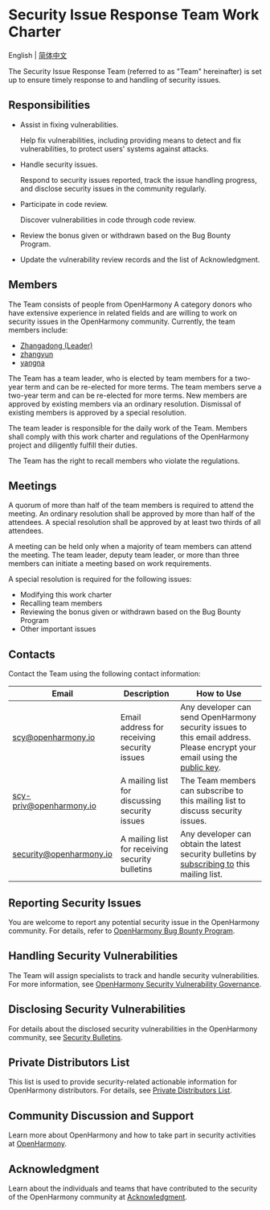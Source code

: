 # Security Issue Response Team Work Charter

English | [简体中文](./README.md)

The Security Issue Response Team (referred to as "Team" hereinafter) is set up to ensure timely response to and handling of security issues.


## Responsibilities

+ Assist in fixing vulnerabilities.

  Help fix vulnerabilities, including providing means to detect and fix vulnerabilities, to protect users' systems against attacks.

+ Handle security issues.

  Respond to security issues reported, track the issue handling progress, and disclose security issues in the community regularly.

+ Participate in code review.

  Discover vulnerabilities in code through code review.

+ Review the bonus given or withdrawn based on the Bug Bounty Program.

+ Update the vulnerability review records and the list of Acknowledgment.

## Members

The Team consists of people from OpenHarmony A category donors who have extensive experience in related fields and are willing to work on security issues in the OpenHarmony community. Currently, the team members include:

+ [Zhangadong (Leader)](https://gitee.com/zhangadong)
+ [zhangyun](https://gitee.com/zhangyun761)
+ [yangna](https://gitee.com/xiaoyang1210)

The Team has a team leader, who is elected by team members for a two-year term and can be re-elected for more terms. The team members serve a two-year term and can be re-elected for more terms. New members are approved by existing members via an ordinary resolution. Dismissal of existing members is approved by a special resolution.

The team leader is responsible for the daily work of the Team. Members shall comply with this work charter and regulations of the OpenHarmony project and diligently fulfill their duties. 

The Team has the right to recall members who violate the regulations.

## Meetings

A quorum of more than half of the team members is required to attend the meeting. An ordinary resolution shall be approved by more than half of the attendees. A special resolution shall be approved by at least two thirds of all attendees.

A meeting can be held only when a majority of team members can attend the meeting. The team leader, deputy team leader, or more than three members can initiate a meeting based on work requirements.

A special resolution is required for the following issues:
- Modifying this work charter
- Recalling team members
- Reviewing the bonus given or withdrawn based on the Bug Bounty Program
- Other important issues



## Contacts

Contact the Team using the following contact information:

| Email                            | Description   | How to Use                                                      |
| -------------------------------------- | ------- | ------------------------------------------------------------ |
| scy@openharmony.io                 | Email address for receiving security issues| Any developer can send OpenHarmony security issues to this email address. Please encrypt your email using the [public key](/publicKey/Scy-OpenHarmony_publickey.asc).|
| scy-priv@openharmony.io            | A mailing list for discussing security issues| The Team members can subscribe to this mailing list to discuss security issues.|
| security@openharmony.io            | A mailing list for receiving security bulletins| Any developer can obtain the latest security bulletins by [subscribing to](https://lists.openatom.io/postorius/lists/security.openharmony.io) this mailing list.    |

## Reporting Security Issues

You are welcome to report any potential security issue in the OpenHarmony community. For details, refer to [OpenHarmony Bug Bounty Program](/en/security-process/rewards_program.md).

## Handling Security Vulnerabilities

The Team will assign specialists to track and handle security vulnerabilities. For more information, see [OpenHarmony Security Vulnerability Governance](/en/security-process/README.md).

## Disclosing Security Vulnerabilities

For details about the disclosed security vulnerabilities in the OpenHarmony community, see [Security Bulletins](/en/security-process/security-disclosure.md).

## Private Distributors List

This list is used to provide security-related actionable information for OpenHarmony distributors. For details, see [Private Distributors List](/en/security-process/private-distributors-list-en.md).

## Community Discussion and Support

Learn more about OpenHarmony and how to take part in security activities at [OpenHarmony](https://gitee.com/openharmony).

## Acknowledgment

Learn about the individuals and teams that have contributed to the security of the OpenHarmony community at [Acknowledgment](/en/security-process/Acknowledgement.md).
